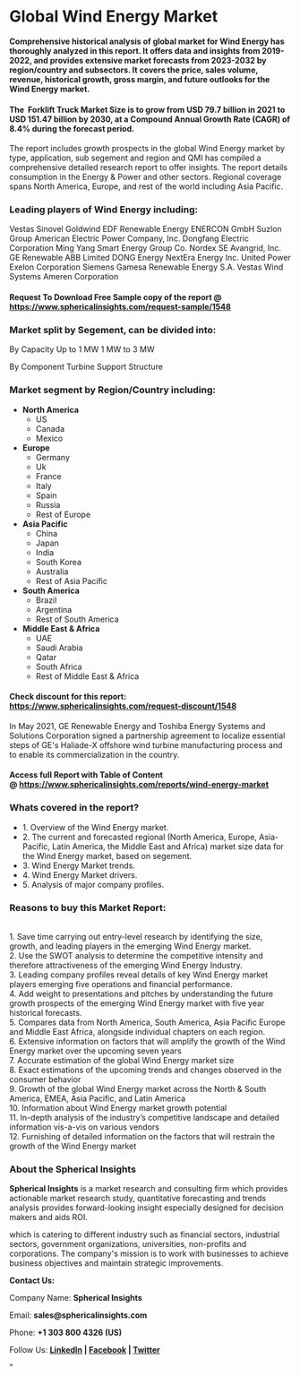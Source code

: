 <h1 class="news-post-title">Global Wind Energy Market&nbsp;</h1>
<p><strong>Comprehensive historical analysis of global market for Wind Energy has thoroughly analyzed in this report. It offers data and insights from 2019-2022, and provides extensive market forecasts from 2023-2032 by region/country and subsectors. It covers the price, sales volume, revenue, historical growth, gross margin, and future outlooks for the Wind Energy market.</strong></p>
<h4><strong>The&nbsp; Forklift Truck Market Size&nbsp;is to grow from USD 79.7 billion in 2021 to USD 151.47 billion by 2030, at a Compound Annual Growth Rate (CAGR) of 8.4% during the forecast period.</strong></h4>
<p>The report includes growth prospects in the global Wind Energy market by type, application, sub segement and region and QMI has compiled a comprehensive detailed research report to offer insights. The report details consumption in the Energy &amp; Power and other sectors. Regional coverage spans North America, Europe, and rest of the world including Asia Pacific.</p>
<h3><strong>Leading players of Wind Energy including:</strong></h3>
<p>Vestas Sinovel Goldwind EDF Renewable Energy ENERCON GmbH Suzlon Group American Electric Power Company, Inc. Dongfang Electric Corporation Ming Yang Smart Energy Group Co. Nordex SE Avangrid, Inc. GE Renewable ABB Limited DONG Energy NextEra Energy Inc. United Power Exelon Corporation Siemens Gamesa Renewable Energy S.A. Vestas Wind Systems Ameren Corporation</p>
<h4>Request To Download Free Sample copy of the report  @ <a href="https://www.sphericalinsights.com/request-sample/1548">https://www.sphericalinsights.com/request-sample/1548</a></h4>
<h3><strong>Market split by Segement, can be divided into:</strong></h3>
<p>By Capacity Up to 1 MW 1 MW to 3 MW</p>
<p>By Component Turbine Support Structure</p>
<h3><strong>Market segment by Region/Country including:</strong></h3>
<ul>
<li><strong>North America</strong>
<ul>
<li>US</li>
<li>Canada</li>
<li>Mexico</li>
</ul>
</li>
<li><strong>Europe</strong>
<ul>
<li>Germany</li>
<li>Uk</li>
<li>France</li>
<li>Italy</li>
<li>Spain</li>
<li>Russia</li>
<li>Rest of Europe</li>
</ul>
</li>
<li><strong>Asia Pacific</strong>
<ul>
<li>China</li>
<li>Japan</li>
<li>India</li>
<li>South Korea</li>
<li>Australia</li>
<li>Rest of Asia Pacific</li>
</ul>
</li>
<li><strong>South America</strong>
<ul>
<li>Brazil</li>
<li>Argentina</li>
<li>Rest of South America</li>
</ul>
</li>
<li><strong>Middle East &amp; Africa</strong>
<ul>
<li>UAE</li>
<li>Saudi Arabia</li>
<li>Qatar</li>
<li>South Africa</li>
<li>Rest of Middle East &amp; Africa</li>
</ul>
</li>
</ul>
<h4>Check discount for this report: <a href="https://www.sphericalinsights.com/request-discount/1548">https://www.sphericalinsights.com/request-discount/1548</a></h4>
<p>In May 2021,&nbsp;GE Renewable Energy and Toshiba Energy Systems and Solutions Corporation signed a partnership agreement to localize essential steps of GE's Haliade-X offshore wind turbine manufacturing process and to enable its commercialization in the country.</p>
<h4>Access full Report with Table of Content @&nbsp;<a href="https://www.sphericalinsights.com/reports/wind-energy-market">https://www.sphericalinsights.com/reports/wind-energy-market</a>&nbsp;</h4>
<h3><strong>Whats covered in the report?</strong></h3>
<ul>
<li>1. Overview of the Wind Energy market.</li>
<li>2. The current and forecasted regional (North America, Europe, Asia-Pacific, Latin America, the Middle East and Africa) market size data for the Wind Energy market, based on segement.</li>
<li>3. Wind Energy Market trends.</li>
<li>4. Wind Energy Market drivers.</li>
<li>5. Analysis of major company profiles.</li>
</ul>
<h3><strong>Reasons to buy this Market Report:</strong></h3>
<p><br /> 1. Save time carrying out entry-level research by identifying the size, growth, and leading players in the emerging Wind Energy market.<br /> 2. Use the SWOT analysis to determine the competitive intensity and therefore attractiveness of the emerging Wind Energy Industry.<br /> 3. Leading company profiles reveal details of key Wind Energy market players emerging five operations and financial performance.<br /> 4. Add weight to presentations and pitches by understanding the future growth prospects of the emerging Wind Energy market with five year historical forecasts.<br /> 5. Compares data from North America, South America, Asia Pacific Europe and Middle East Africa, alongside individual chapters on each region.<br /> 6. Extensive information on factors that will amplify the growth of the Wind Energy market over the upcoming seven years<br /> 7. Accurate estimation of the global Wind Energy market size <br /> 8. Exact estimations of the upcoming trends and changes observed in the consumer behavior <br /> 9. Growth of the global Wind Energy market across the North &amp; South America, EMEA, Asia Pacific, and Latin America<br /> 10. Information about Wind Energy market growth potential<br /> 11. In-depth analysis of the industry&rsquo;s competitive landscape and detailed information vis-a-vis on various vendors<br /> 12. Furnishing of detailed information on the factors that will restrain the growth of the Wind Energy market</p>
<h3><strong>About the Spherical Insights</strong></h3>
<p><strong>Spherical Insights</strong> is a market research and consulting firm which provides actionable market research study, quantitative forecasting and trends analysis provides forward-looking insight especially designed for decision makers and aids ROI.</p>
<p>which is catering to different industry such as financial sectors, industrial sectors, government organizations, universities, non-profits and corporations. The company's mission is to work with businesses to achieve business objectives and maintain strategic improvements.</p>
<p><strong>Contact Us:</strong></p>
<p>Company Name: <strong>Spherical Insights</strong></p>
<p>Email: <strong>sales@sphericalinsights.com</strong></p>
<p>Phone: <strong>+1 303 800 4326 (US)</strong></p>
<p>Follow Us: <strong><a href="https://www.linkedin.com/company/spherical-insight/"><u>LinkedIn</u></a> | <a href="https://www.facebook.com/sphericalinsights22"><u>Facebook</u></a> | <a href="https://twitter.com/SInsights_US"><u>Twitter</u></a></strong></p>
<p>"</p>
